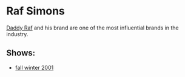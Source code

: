 # Raf Simons

[Daddy Raf](https://en.wikipedia.org/wiki/Raf_Simons) and his brand are one of the most influential brands in the industry.

## Shows:
- [fall winter 2001](fall-winter-2001.md)
